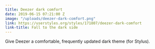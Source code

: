 ```yaml
---
title: Deezer dark comfort
date: 2019-06-15 07:21:00 Z
image: "/uploads/deezer-dark-comfort.png"
link: https://userstyles.org/styles/171807/deezer-dark-comfort
link-title: Fall to the dark side
---
```


Give Deezer a comfortable, frequently updated dark theme (for Stylus).
